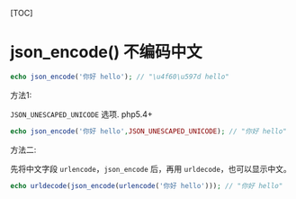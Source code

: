 [TOC]

# json_encode() 不编码中文

```php
echo json_encode('你好 hello'); // "\u4f60\u597d hello"
```

方法1:

`JSON_UNESCAPED_UNICODE` 选项.  php5.4+

```php
echo json_encode('你好 hello',JSON_UNESCAPED_UNICODE); // "你好 hello"

```

方法二:

先将中文字段 `urlencode`，`json_encode` 后，再用 `urldecode`，也可以显示中文。

```php
echo urldecode(json_encode(urlencode('你好 hello'))); // "你好 hello"
```

